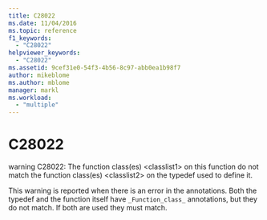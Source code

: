 ```yaml
---
title: C28022
ms.date: 11/04/2016
ms.topic: reference
f1_keywords:
  - "C28022"
helpviewer_keywords:
  - "C28022"
ms.assetid: 9cef31e0-54f3-4b56-8c97-abb0ea1b98f7
author: mikeblome
ms.author: mblome
manager: markl
ms.workload:
  - "multiple"
---
```

# C28022
warning C28022: The function class(es) \<classlist1> on this function do not match the function class(es) \<classlist2> on the typedef used to define it.

 This warning is reported when there is an error in the annotations. Both the typedef and the function itself have `_Function_class_` annotations, but they do not match. If both are used they must match.
